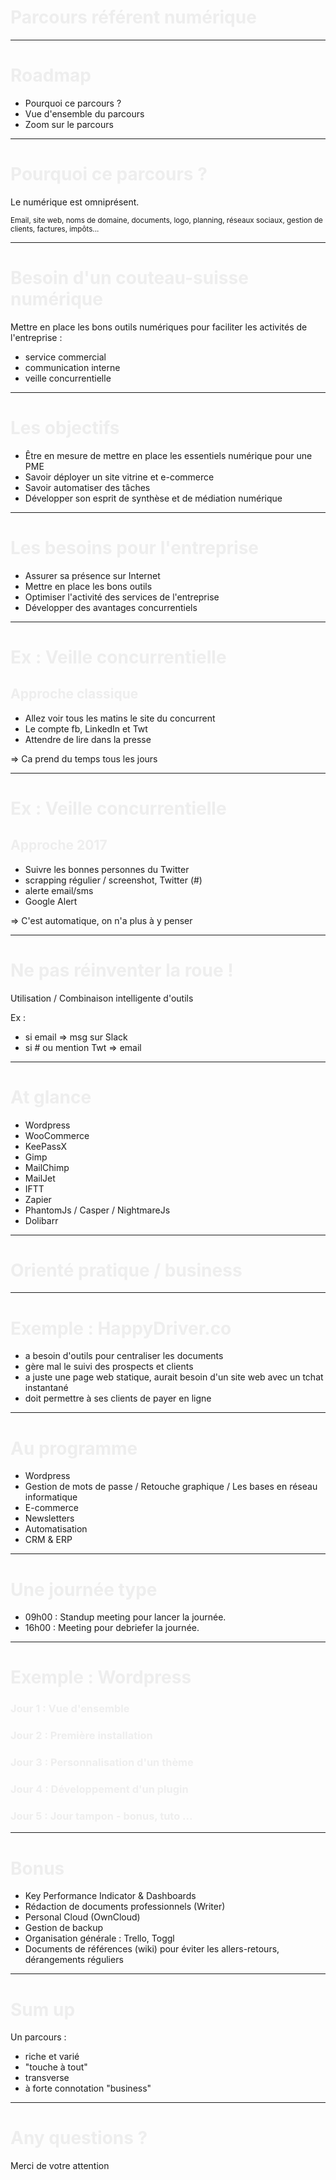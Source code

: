 <style>
  .slide {
      background-color: #333;
      color: #EEE;
  }
  h1, h2, h3, h4, h5 {
      color: #EEE !important;
  }
  
</style>

<!-- page_number: true -->
<!-- prerender : true-->
<!-- $size: a4 -->
<!-- footer: Simplon Occitanie - Parcours référent numérique  -->

# Parcours référent numérique


---

# Roadmap

* Pourquoi ce parcours ?
* Vue d'ensemble du parcours
* Zoom sur le parcours


---

# Pourquoi ce parcours ?

Le numérique est omniprésent.

<small>Email, site web, noms de domaine, documents, logo, planning, réseaux sociaux, gestion de clients, factures, impôts...</small>

---

# Besoin d'un couteau-suisse numérique
Mettre en place les bons outils numériques pour faciliter les activités de l'entreprise :
* service commercial
* communication interne
* veille concurrentielle


---

# Les objectifs
* Être en mesure de mettre en place les essentiels numérique pour une PME
* Savoir déployer un site vitrine et e-commerce
* Savoir automatiser des tâches
* Développer son esprit de synthèse et de médiation numérique


---

# Les besoins pour l'entreprise
* Assurer sa présence sur Internet
* Mettre en place les bons outils
* Optimiser l'activité des services de l'entreprise
* Développer des avantages concurrentiels

---

# Ex : Veille concurrentielle

## Approche classique
* Allez voir tous les matins le site du concurrent
* Le compte fb, LinkedIn et Twt
* Attendre de lire dans la presse


=> Ca prend du temps tous les jours

---

# Ex : Veille concurrentielle

## Approche 2017
* Suivre les bonnes personnes du Twitter
* scrapping régulier / screenshot, Twitter (#)
* alerte email/sms
* Google Alert

=> C'est automatique, on n'a plus à y penser


---


# Ne pas réinventer la roue !

Utilisation / Combinaison intelligente d'outils

Ex : 
* si email => msg sur Slack
* si # ou mention Twt => email


---
# At glance

* Wordpress
* WooCommerce
* KeePassX
* Gimp
* MailChimp
* MailJet
* IFTT
* Zapier
* PhantomJs / Casper / NightmareJs
* Dolibarr

---

# Orienté pratique / business


---

# Exemple : HappyDriver.co
* a besoin d'outils pour centraliser les documents
* gère mal le suivi des prospects et clients
* a juste une page web statique, aurait besoin d'un site web avec un tchat instantané
* doit permettre à ses clients de payer en ligne

---

# Au programme

* Wordpress
* Gestion de mots de passe / Retouche graphique / Les bases en réseau informatique
* E-commerce
* Newsletters
* Automatisation
* CRM & ERP

---

# Une journée type
* 09h00 : Standup meeting pour lancer la journée.
* 16h00 : Meeting pour debriefer la journée.

---

# Exemple : Wordpress
### Jour 1 : Vue d'ensemble
### Jour 2 : Première installation
### Jour 3 : Personnalisation d'un thème
### Jour 4 : Développement d'un plugin
### Jour 5 : Jour tampon - bonus, tuto ...

---

# Bonus
* Key Performance Indicator & Dashboards
* Rédaction de documents professionnels (Writer)
* Personal Cloud (OwnCloud)
* Gestion de backup
* Organisation générale : Trello, Toggl
* Documents de références (wiki) pour éviter les allers-retours, dérangements réguliers

--- 

# Sum up
Un parcours : 
* riche et varié
* "touche à tout"
* transverse
* à forte connotation "business"

---

# Any questions ?

Merci de votre attention